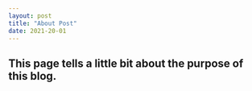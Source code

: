 ```yaml
---
layout: post
title: "About Post"
date: 2021-20-01
---
```

## This page tells a little bit about the purpose of this blog.


